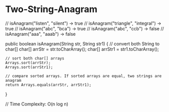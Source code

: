 # Two-String-Anagram
// isAnagram("listen", "silent")     -> true
  // isAnagram("triangle", "integral") -> true
  // isAnagram("abc", "bca")           -> true
  // isAnagram("abc", "ccb")           -> false
  // isAnagram("aaa", "aaab")          -> false

  public boolean isAnagram(String str, String str1) {
    // convert both String to char[]
    char[] arrStr = str.toCharArray();
    char[] arrStr1 = str1.toCharArray();

    // sort both char[] arrays
    Arrays.sort(arrStr);
    Arrays.sort(arrStr1);

    // compare sorted arrays. If sorted arrays are equal, two strings are anagram
    return Arrays.equals(arrStr, arrStr1);
  }

  // Time Complexity: O(n log n)

